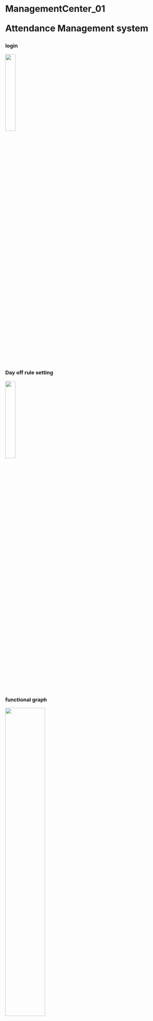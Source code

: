 # ManagementCenter_01<p>Attendance Management system</p>

<h3>login</h3>
<img src="https://user-images.githubusercontent.com/121853769/223647785-a770bc3e-446e-408a-96b9-01ccf0a5ae39.gif" width=25% height=25%>
<h3>Day off rule setting</h3>
<img src="https://user-images.githubusercontent.com/121853769/223647772-c062b4b3-a57f-484d-8c04-90286cd89741.gif" width=25% height=25%>
<h3>functional graph</h3>
<img src="https://user-images.githubusercontent.com/121853769/223760759-2573f63f-19e2-491e-a713-bfa105aa8ff7.jpg" width=50% height=50%>

Android<br>
Emulator：Pixel 4 API 30<br>
Machine test：Pixel 4A Android 13 <br>
Programming language：Java<br>
Database：FireBase Realtime Database/FireBase Authentication<br>
